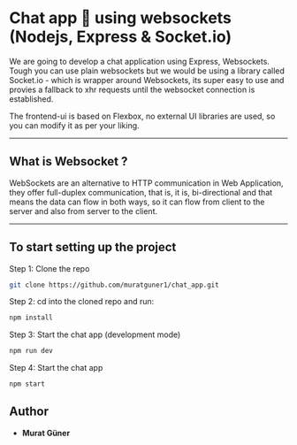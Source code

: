 # Chat app 💬 using websockets (Nodejs, Express & Socket.io)

We are going to develop a chat application using Express, Websockets. Tough you can use plain websockets but we would be using a library called Socket.io - which is wrapper around Websockets, its super easy to use and provies a fallback to xhr requests until the websocket connection is established.

The frontend-ui is based on Flexbox, no external UI libraries are used, so you can modify it as per your liking.

---

## What is Websocket ?

WebSockets are an alternative to HTTP communication in Web Application, they offer full-duplex communication, that is, it is, bi-directional and that means the data can flow in both ways, so it can flow from client to the server and also from server to the client.

---

## To start setting up the project

Step 1: Clone the repo

```bash
git clone https://github.com/muratguner1/chat_app.git
```

Step 2: cd into the cloned repo and run:

```bash
npm install
```

Step 3: Start the chat app (development mode)

```bash
npm run dev
```

Step 4: Start the chat app

```bash
npm start
```

## Author

- **Murat Güner**

